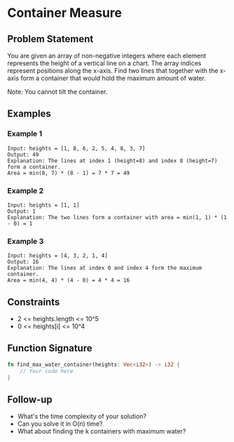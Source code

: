 # Container Measure

## Problem Statement
You are given an array of non-negative integers where each element represents the height of a vertical line on a chart. The array indices represent positions along the x-axis. Find two lines that together with the x-axis form a container that would hold the maximum amount of water.

Note: You cannot tilt the container.

## Examples

### Example 1
```
Input: heights = [1, 8, 6, 2, 5, 4, 8, 3, 7]
Output: 49
Explanation: The lines at index 1 (height=8) and index 8 (height=7) form a container.
Area = min(8, 7) * (8 - 1) = 7 * 7 = 49
```

### Example 2
```
Input: heights = [1, 1]
Output: 1
Explanation: The two lines form a container with area = min(1, 1) * (1 - 0) = 1
```

### Example 3
```
Input: heights = [4, 3, 2, 1, 4]
Output: 16
Explanation: The lines at index 0 and index 4 form the maximum container.
Area = min(4, 4) * (4 - 0) = 4 * 4 = 16
```

## Constraints
- 2 <= heights.length <= 10^5
- 0 <= heights[i] <= 10^4

## Function Signature
```rust
fn find_max_water_container(heights: Vec<i32>) -> i32 {
    // Your code here
}
```

## Follow-up
- What's the time complexity of your solution?
- Can you solve it in O(n) time?
- What about finding the k containers with maximum water?